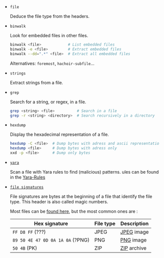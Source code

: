 * `file`

    Deduce the file type from the headers.

* `binwalk`

    Look for embedded files in other files.

    
    ```bash
    binwalk <file>            # List embedded files
    binwalk -e <file>         # Extract embedded files
    binwalk --dd=".*" <file>  # Extract all embedded files
    ```
    Alternatives: `foremost`, `hachoir-subfile`...

* `strings`

    Extract strings from a file.

* `grep`

    Search for a string, or regex, in a file.

	```bash
	grep <string> <file>          # Search in a file
	grep -r <string> <directory>  # Search recursively in a directory
	```

* `hexdump`

	Display the hexadecimal representation of a file.

	```bash
	hexdump -C <file>  # Dump bytes with adress and ascii representation
	hexdump <file>     # Dump bytes with adress only
	xxd -p <file>      # Dump only bytes
	```


* [`yara`](https://virustotal.github.io/yara/)

    Scan a file with Yara rules to find (malicious) patterns. ules can be found in the [Yara-Rules](https://github.com/Yara-Rules/rules)

* [`file signatures`](https://en.wikipedia.org/wiki/List_of_file_signatures)

    File signatures are bytes at the beginning of a file that identify the file type. This header is also called magic numbers.

    Most files can be [found here](https://en.wikipedia.org/wiki/List_of_file_signatures), but the most common ones are :

    | Hex signature | File type | Description |
    | --- | --- | --- |
    | `FF D8 FF` (???) | JPEG | [JPEG](https://en.wikipedia.org/wiki/JPEG) image |
    | `89 50 4E 47 0D 0A 1A 0A` (?PNG) | PNG | [PNG](https://en.wikipedia.org/wiki/Portable_Network_Graphics) image |
    | `50 4B` (PK) | ZIP | [ZIP](https://en.wikipedia.org/wiki/Zip_(file_format)) archive |